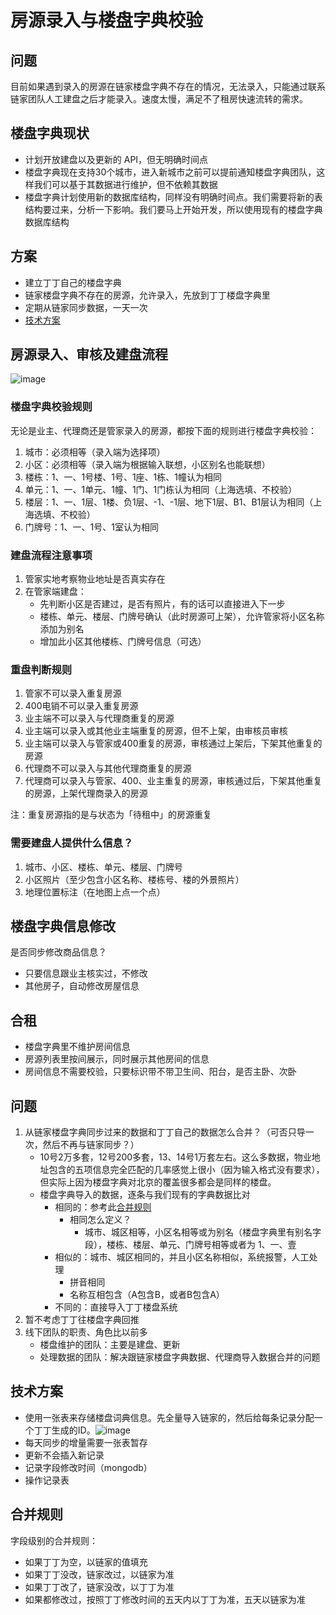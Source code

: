 # 房源录入与楼盘字典校验

## 问题

目前如果遇到录入的房源在链家楼盘字典不存在的情况，无法录入，只能通过联系链家团队人工建盘之后才能录入。速度太慢，满足不了租房快速流转的需求。

## 楼盘字典现状

* 计划开放建盘以及更新的 API，但无明确时间点
* 楼盘字典现在支持30个城市，进入新城市之前可以提前通知楼盘字典团队，这样我们可以基于其数据进行维护，但不依赖其数据
* 楼盘字典计划使用新的数据库结构，同样没有明确时间点。我们需要将新的表结构要过来，分析一下影响。我们要马上开始开发，所以使用现有的楼盘字典数据库结构

## 方案

* 建立丁丁自己的楼盘字典
* 链家楼盘字典不存在的房源，允许录入，先放到丁丁楼盘字典里
* 定期从链家同步数据，一天一次
* [技术方案](#技术方案)

## 房源录入、审核及建盘流程
![image](http://7mnlla.com1.z0.glb.clouddn.com/house_inbound_updated.png)

### 楼盘字典校验规则

无论是业主、代理商还是管家录入的房源，都按下面的规则进行楼盘字典校验：

1. 城市：必须相等（录入端为选择项）
2. 小区：必须相等（录入端为根据输入联想，小区别名也能联想）
3. 楼栋：1、一、1号楼、1号、1座、1栋、1幢认为相同
4. 单元：1、一、1单元、1幢、1门、1门栋认为相同（上海选填、不校验）
5. 楼层：1、一、1层、1楼、负1层、-1、-1层、地下1层、B1、B1层认为相同（上海选填、不校验）
6. 门牌号：1、一、1号、1室认为相同

### 建盘流程注意事项

1. 管家实地考察物业地址是否真实存在
2. 在管家端建盘：
	* 先判断小区是否建过，是否有照片，有的话可以直接进入下一步
	* 楼栋、单元、楼层、门牌号确认（此时房源可上架），允许管家将小区名称添加为别名
	* 增加此小区其他楼栋、门牌号信息（可选）

### 重盘判断规则

1. 管家不可以录入重复房源
2. 400电销不可以录入重复房源
3. 业主端不可以录入与代理商重复的房源
4. 业主端可以录入或其他业主端重复的房源，但不上架，由审核员审核
5. 业主端可以录入与管家或400重复的房源，审核通过上架后，下架其他重复的房源
6. 代理商不可以录入与其他代理商重复的房源
7. 代理商可以录入与管家、400、业主重复的房源，审核通过后，下架其他重复的房源，上架代理商录入的房源

注：重复房源指的是与状态为「待租中」的房源重复

### 需要建盘人提供什么信息？

1. 城市、小区、楼栋、单元、楼层、门牌号
2. 小区照片（至少包含小区名称、楼栋号、楼的外景照片）
3. 地理位置标注（在地图上点一个点）

## 楼盘字典信息修改

是否同步修改商品信息？

* 只要信息跟业主核实过，不修改
* 其他房子，自动修改房屋信息

## 合租

* 楼盘字典里不维护房间信息
* 房源列表里按间展示，同时展示其他房间的信息
* 房间信息不需要校验，只要标识带不带卫生间、阳台，是否主卧、次卧

## 问题

1. 从链家楼盘字典同步过来的数据和丁丁自己的数据怎么合并？（可否只导一次，然后不再与链家同步？）
	* 10号2万多套，12号200多套，13、14号1万套左右。这么多数据，物业地址包含的五项信息完全匹配的几率感觉上很小（因为输入格式没有要求），但实际上因为楼盘字典对北京的覆盖很多都会是同样的楼盘。
	* 楼盘字典导入的数据，逐条与我们现有的字典数据比对
		* 相同的：参考此[合并规则](#合并规则)
			* 相同怎么定义？
				* 城市、城区相等，小区名相等或为别名（楼盘字典里有别名字段），楼栋、楼层、单元、门牌号相等或者为 1、一、壹
		* 相似的：城市、城区相同的，并且小区名称相似，系统报警，人工处理
			* 拼音相同
			* 名称互相包含（A包含B，或者B包含A）
		* 不同的：直接导入丁丁楼盘系统
2. 暂不考虑丁丁往楼盘字典回推
3. 线下团队的职责、角色比以前多
	* 楼盘维护的团队：主要是建盘、更新
	* 处理数据的团队：解决跟链家楼盘字典数据、代理商导入数据合并的问题
	
## 技术方案

* 使用一张表来存储楼盘词典信息。先全量导入链家的，然后给每条记录分配一个丁丁生成的ID。![image](http://7mnlla.com1.z0.glb.clouddn.com/solution1.png)
* 每天同步的增量需要一张表暂存
* 更新不会插入新记录
* 记录字段修改时间（mongodb）
* 操作记录表

## 合并规则

字段级别的合并规则：

* 如果丁丁为空，以链家的值填充
* 如果丁丁没改，链家改过，以链家为准
* 如果丁丁改了，链家没改，以丁丁为准
* 如果都修改过，按照丁丁修改时间的五天内以丁丁为准，五天以链家为准
